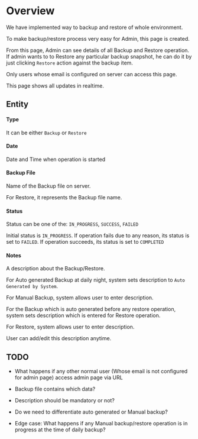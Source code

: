 # Overview

We have implemented way to backup and restore of whole environment.

To make backup/restore process very easy for Admin, this page is created.

From this page, Admin can see details of all Backup and Restore operation. If admin wants to to Restore any particular backup snapshot, he can do it by just clicking `Restore` action against the backup item.

Only users whose email is configured on server can access this page.

This page shows all updates in realtime.

## Entity

#### Type

It can be either `Backup` or `Restore`

#### Date

Date and Time when operation is started

#### Backup File

Name of the Backup file on server.

For Restore, it represents the Backup file name.

#### Status

Status can be one of the: `IN_PROGRESS`, `SUCCESS`, `FAILED`

Initial status is `IN_PROGRESS`. If operation fails due to any reason, its status is set to `FAILED`. If operation succeeds, its status is set to `COMPLETED`

#### Notes

A description about the Backup/Restore.

For Auto generated Backup at daily night, system sets description to `Auto Generated by System`. 

For Manual Backup, system allows user to enter description.

For the Backup which is auto generated before any restore operation, system sets description which is entered for Restore operation.

For Restore, system allows user to enter description.

User can add/edit this description anytime.



## TODO

- What happens if any other normal user (Whose email is not configured for admin page) access admin page via URL

- Backup file contains which data?
- Description should be mandatory or not?
- Do we need to differentiate auto generated or Manual backup?
- Edge case: What happens if any Manual backup/restore operation is in progress at the time of daily backup?